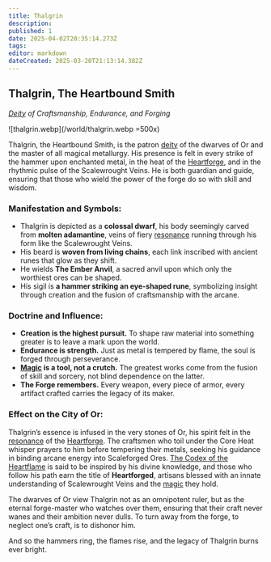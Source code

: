 ```yaml
---
title: Thalgrin
description: 
published: 1
date: 2025-04-02T20:35:14.273Z
tags: 
editor: markdown
dateCreated: 2025-03-20T21:13:14.382Z
---
```


## **Thalgrin, The Heartbound Smith**  
*[Deity](/structure/mechanic/deity.md) of Craftsmanship, Endurance, and Forging*  

![thalgrin.webp](/world/thalgrin.webp =500x)

Thalgrin, the Heartbound Smith, is the patron [deity](/structure/mechanic/deity.md) of the dwarves of Or and the master of all magical metallurgy. His presence is felt in every strike of the hammer upon enchanted metal, in the heat of the [Heartforge](/location/settlement/city/city-of-or/heartforge.md), and in the rhythmic pulse of the Scalewrought Veins. He is both guardian and guide, ensuring that those who wield the power of the forge do so with skill and wisdom.

### **Manifestation and Symbols:**  
- Thalgrin is depicted as a **colossal dwarf**, his body seemingly carved from **molten adamantine**, veins of fiery [resonance](/structure/mechanic/resonance.md) running through his form like the Scalewrought Veins.  
- His beard is **woven from living chains**, each link inscribed with ancient runes that glow as they shift.  
- He wields **The Ember Anvil**, a sacred anvil upon which only the worthiest ores can be shaped.  
- His sigil is **a hammer striking an eye-shaped rune**, symbolizing insight through creation and the fusion of craftsmanship with the arcane.  

### **Doctrine and Influence:**  
- **Creation is the highest pursuit.** To shape raw material into something greater is to leave a mark upon the world.  
- **Endurance is strength.** Just as metal is tempered by flame, the soul is forged through perseverance.  
- **[Magic](/structure/mechanic/magic.md) is a tool, not a crutch.** The greatest works come from the fusion of skill and sorcery, not blind dependence on the latter.  
- **The Forge remembers.** Every weapon, every piece of armor, every artifact crafted carries the legacy of its maker.  

### **Effect on the City of Or:**  
Thalgrin’s essence is infused in the very stones of Or, his spirit felt in the [resonance](/structure/mechanic/resonance.md) of the [Heartforge](/location/settlement/city/city-of-or/heartforge.md). The craftsmen who toil under the Core Heat whisper prayers to him before tempering their metals, seeking his guidance in binding arcane energy into Scaleforged Ores. [The Codex of the Heartflame](/location/settlement/city/city-of-or/heartforge/the-codex-of-the-heartflame.md) is said to be inspired by his divine knowledge, and those who follow his path earn the title of **Heartforged**, artisans blessed with an innate understanding of Scalewrought Veins and the [magic](/structure/mechanic/magic.md) they hold.  

The dwarves of Or view Thalgrin not as an omnipotent ruler, but as the eternal forge-master who watches over them, ensuring that their craft never wanes and their ambition never dulls. To turn away from the forge, to neglect one’s craft, is to dishonor him.  

And so the hammers ring, the flames rise, and the legacy of Thalgrin burns ever bright.
